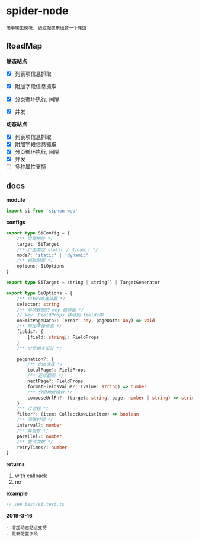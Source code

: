 # spider-node

    简单爬虫模块, 通过配置来组装一个爬虫

## RoadMap

**静态站点**

- [x] 列表项信息抓取
- [x] 附加字段信息抓取
- [x] 分页循环执行, 间隔
- [x] 并发


**动态站点**

- [x] 列表项信息抓取
- [x] 附加字段信息抓取
- [x] 分页循环执行, 间隔
- [x] 并发
- [ ] 多种属性支持

## docs

**module**

```ts
import si from 'siphon-web'
```

**configs**
```ts
export type SiConfig = {
    /** 页面地址 */
    target: SiTarget
    /** 页面类型 static / dynamic */
    mode?: 'static' | 'dynamic'
    /** 抓取配置 */
    options: SiOptions
}

export type SiTarget = string | string[] | TargetGenerator

export type SiOptions = {
    /** 目标dom选择器 */
    selector: string
    /** 单项数据的 key 选择器 */
    // key: FieldProps 移动到 fields中
    onEmitPageData?: (error: any, pageData: any) => void
    /** 附加字段信息 */
    fields?: {
        [field: string]: FieldProps
    }
    /** 分页相关设计 */

    pagination?: {
        /** dom选择 */
        totalPage?: FieldProps
        /** 连续翻页 */
        nextPage?: FieldProps
        formatFieldsValue?: (value: string) => number
        /** 分页地址组合 */
        composeUrlFn?: (target: string, page: number | string) => string
    }
    /** 过滤器 */
    filter?: (item: CollectRowListItem) => boolean
    /** 间隔时间 */
    interval?: number
    /** 并发数 */
    parallel?: number
    /** 重试次数 */
    retryTimes?: number
}
```

**returns**

1. with callback
2. no

**example**

```ts
// see test/si.test.ts
```

**2019-3-16**

    - 增加动态站点支持
    - 更新配置字段